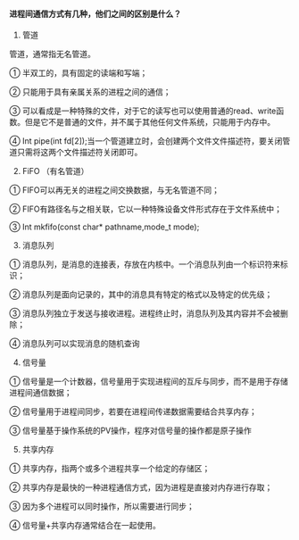 #### 进程间通信方式有⼏种，他们之间的区别是什么？

1) 管道

管道，通常指⽆名管道。

① 半双⼯的，具有固定的读端和写端；

② 只能⽤于具有亲属关系的进程之间的通信；

③ 可以看成是⼀种特殊的⽂件，对于它的读写也可以使⽤普通的read、write函数。但是它不是普通的⽂件，并不属于其他任何⽂件系统，只能⽤于内存中。

④ Int pipe(int fd[2]);当⼀个管道建⽴时，会创建两个⽂件⽂件描述符，要关闭管道只需将这两个⽂件描述符关闭即可。

2) FiFO  （有名管道）

① FIFO可以再⽆关的进程之间交换数据，与⽆名管道不同；

② FIFO有路径名与之相关联，它以⼀种特殊设备⽂件形式存在于⽂件系统中；

③ Int mkfifo(const char* pathname,mode_t mode);

3) 消息队列

① 消息队列，是消息的连接表，存放在内核中。⼀个消息队列由⼀个标识符来标识；

② 消息队列是⾯向记录的，其中的消息具有特定的格式以及特定的优先级；

③ 消息队列独⽴于发送与接收进程。进程终⽌时，消息队列及其内容并不会被删除；

④ 消息队列可以实现消息的随机查询

4. 信号量 

① 信号量是⼀个计数器，信号量⽤于实现进程间的互斥与同步，⽽不是⽤于存储进程间通信数据；

② 信号量⽤于进程间同步，若要在进程间传递数据需要结合共享内存；

③ 信号量基于操作系统的PV操作，程序对信号量的操作都是原⼦操作

5) 共享内存

① 共享内存，指两个或多个进程共享⼀个给定的存储区；

② 共享内存是最快的⼀种进程通信⽅式，因为进程是直接对内存进⾏存取；

③ 因为多个进程可以同时操作，所以需要进⾏同步；

④ 信号量+共享内存通常结合在⼀起使⽤。